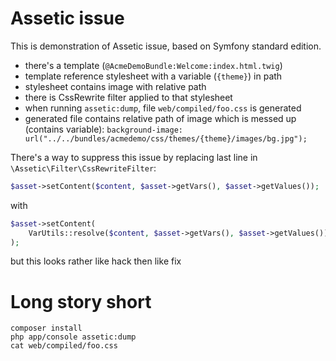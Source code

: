 Assetic issue
========================

This is demonstration of Assetic issue, based on Symfony standard edition.

+ there's a template (`@AcmeDemoBundle:Welcome:index.html.twig`)
+ template reference stylesheet with a variable (`{theme}`) in path
+ stylesheet contains image with relative path
+ there is CssRewrite filter applied to that stylesheet
+ when running `assetic:dump`, file `web/compiled/foo.css` is generated
+ generated file contains relative path of image which is messed up (contains variable): `background-image: url("../../bundles/acmedemo/css/themes/{theme}/images/bg.jpg");`

There's a way to suppress this issue by replacing last line in `\Assetic\Filter\CssRewriteFilter`:

```PHP
$asset->setContent($content, $asset->getVars(), $asset->getValues());
```
with
```PHP
$asset->setContent(
	VarUtils::resolve($content, $asset->getVars(), $asset->getValues())
);
```
but this looks rather like hack then like fix


Long story short
========================
```
composer install
php app/console assetic:dump
cat web/compiled/foo.css
```
